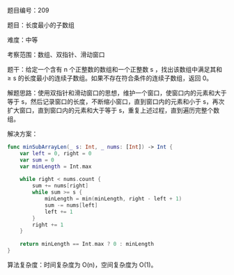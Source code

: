 题目编号：209

题目：长度最小的子数组

难度：中等

考察范围：数组、双指针、滑动窗口

题干：给定一个含有 n 个正整数的数组和一个正整数 s ，找出该数组中满足其和 ≥ s 的长度最小的连续子数组。如果不存在符合条件的连续子数组，返回 0。

解题思路：使用双指针和滑动窗口的思想，维护一个窗口，使窗口内的元素和大于等于 s，然后记录窗口的长度，不断缩小窗口，直到窗口内的元素和小于 s，再次扩大窗口，直到窗口内的元素和大于等于 s，重复上述过程，直到遍历完整个数组。

解决方案：

```swift
func minSubArrayLen(_ s: Int, _ nums: [Int]) -> Int {
    var left = 0, right = 0
    var sum = 0
    var minLength = Int.max
    
    while right < nums.count {
        sum += nums[right]
        while sum >= s {
            minLength = min(minLength, right - left + 1)
            sum -= nums[left]
            left += 1
        }
        right += 1
    }
    
    return minLength == Int.max ? 0 : minLength
}
```

算法复杂度：时间复杂度为 O(n)，空间复杂度为 O(1)。